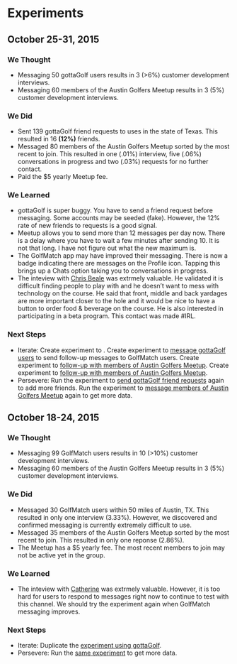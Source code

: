 # Experiments

## October 25-31, 2015
### We Thought
* Messaging 50 gottaGolf users results in 3 (>6%) customer development interviews.
* Messaging 60 members of the Austin Golfers Meetup results in 3 (5%) customer development interviews.

### We Did
* Sent 139 gottaGolf friend requests to uses in the state of Texas. This resulted in 16 **(12%)** friends.
* Messaged 80 members of the Austin Golfers Meetup sorted by the most recent to join. This resulted in one (.01%) interview, five (.06%) conversations in progress and two (.03%) requests for no further contact.
* Paid the $5 yearly Meetup fee.

### We Learned
* gottaGolf is super buggy. You have to send a friend request before messaging. Some accounts may be seeded (fake). However, the 12% rate of new friends to requests is a good signal.
* Meetup allows you to send more than 12 messages per day now. There is a delay where you have to wait a few minutes after sending 10. It is not that long. I have not figure out what the new maximum is.
* The GolfMatch app may have improved their messaging. There is now a badge indicating there are messages on the Profile icon. Tapping this brings up a Chats option taking you to conversations in progress. 
* The inteview with [Chris Beale](https://github.com/Sillybodkins/interviews/blob/master/chrisBeale.md) was extrmely valuable. He validated it is difficult finding people to play with and he doesn’t want to mess with technology on the course. He said that front, middle and back yardages are more important closer to the hole and it would be nice to have a button to order food & beverage on the course. He is also interested in participating in a beta program. This contact was made #IRL.

### Next Steps
* Iterate: Create experiment to [](https://trello.com/c/JrLWaIO1/81-message-gottagolf-users). Create experiment to [message gottaGolf users](https://trello.com/c/wFxCS6aV/83-message-golfmatch-users) to send follow-up messages to GolfMatch users. Create experiment to [follow-up with members of Austin Golfers Meetup](https://trello.com/c/aeg5G45u/84-follow-up-with-members-of-austin-golfers-meetup). Create experiment to [follow-up with members of Austin Golfers Meetup](https://trello.com/c/wFxCS6aV/83-message-golfmatch-users).
* Persevere: Run the experiment to [send gottaGolf friend requests](https://trello.com/c/PuSb6Ses/80-send-gottagolf-friend-requests) again to add more friends. Run the experiment to [message members of Austin Golfers Meetup](https://trello.com/c/JizNbfD2/82-message-members-of-austin-golfers-meetup) again to get more data.

## October 18-24, 2015
### We Thought
* Messaging 99 GolfMatch users results in 10 (>10%) customer development interviews.
* Messaging 60 members of the Austin Golfers Meetup results in 3 (5%) customer development interviews.

### We Did
* Messaged 30 GolfMatch users within 50 miles of Austin, TX. This resulted in only one interview (3.33%). However, we discovered and confirmed messaging is currently extremely difficult to use.
* Messaged 35 members of the Austin Golfers Meetup sorted by the most recent to join. This resulted in only one reponse (2.86%).
* The Meetup has a $5 yearly fee. The most recent members to join may not be active yet in the group.

### We Learned
* The inteview with [Catherine](https://github.com/Sillybodkins/interviews/blob/master/catherineLannAndrews.md) was extrmely valuable. However, it is too hard for users to respond to messages right now to continue to test with this channel. We should try the experiment again when GolfMatch messaging improves.

### Next Steps
* Iterate: Duplicate the [experiment using gottaGolf](https://trello.com/c/5cVDYZmN/66-message-gottagolf-users).
* Persevere: Run the [same experiment](https://trello.com/c/Td1ssk5E/67-message-members-of-austin-golfers-meetup) to get more data.
